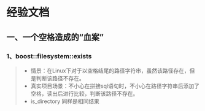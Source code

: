 # 经验文档

## 一、一个空格造成的“血案”

### 1、boost::filesystem::exists

> - 情景：在Linux下对于以空格结尾的路径字符串，虽然该路径存在，但是判断该路径不存在。
> - 真实项目场景：不小心在拼接sql语句时，不小心在路径字符串后添加了空格，读出后进行比较，判断该路径不存在。
> - is_directory 同样是相同结果